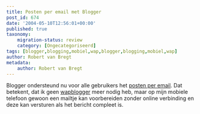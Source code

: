 ```yaml
---
title: Posten per email met Blogger
post_id: 674
date: '2004-05-10T12:56:01+00:00'
published: true
taxonomy:
    migration-status: review
    category: [Ongecategoriseerd]
tags: [blogger,blogging,mobiel,wap,blogger,blogging,mobiel,wap]
author: Robert van Bregt
metadata:
    author: Robert van Bregt
---
```

Blogger ondersteund nu voor alle gebruikers het [posten per email](http://help.blogger.com/bin/answer.py?answer=135&topic=38). Dat betekent, dat ik geen [wapblogger](/2004/04/08/wapblogger/) meer nodig heb, maar op mijn mobiele telefoon gewoon een mailtje kan voorbereiden zonder online verbinding en deze kan versturen als het bericht compleet is.